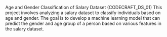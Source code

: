 Age and Gender Classification of Salary Dataset (CODECRAFT_DS_01)
This project involves analyzing a salary dataset to classify individuals based on age and gender. The goal is to develop a machine learning model that can predict the gender and age group of a person based on various features in the salary dataset.
